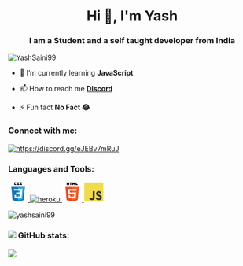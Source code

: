 <h1 align="center">Hi 👋, I'm Yash</h1>
<h3 align="center">I am a Student and a self taught developer from India</h3>

<p align="left"> <img src="https://komarev.com/ghpvc/?username=YashSaini99&label=Profile%20views&color=0e75b6&style=flat" alt="YashSaini99" /> </p>

- 🌱 I’m currently learning **JavaScript**

- 📫 How to reach me **[Discord](https://discord.gg/eJEBv7mRuJ)**

- ⚡ Fun fact **No Fact 😂**

<h3 align="left">Connect with me:</h3>
<p align="left">
<a href="https://discord.gg/https://discord.gg/eJEBv7mRuJ" target="blank"><img align="center" src="https://cdn.jsdelivr.net/npm/simple-icons@3.0.1/icons/discord.svg" alt="https://discord.gg/eJEBv7mRuJ" height="30" width="40" /></a>
</p>

<h3 align="left">Languages and Tools:</h3>
<p align="left"> <a href="https://www.w3schools.com/css/" target="_blank"> <img src="https://raw.githubusercontent.com/devicons/devicon/master/icons/css3/css3-original-wordmark.svg" alt="css3" width="40" height="40"/> </a> <a href="https://heroku.com" target="_blank"> <img src="https://www.vectorlogo.zone/logos/heroku/heroku-icon.svg" alt="heroku" width="40" height="40"/> </a> <a href="https://www.w3.org/html/" target="_blank"> <img src="https://raw.githubusercontent.com/devicons/devicon/master/icons/html5/html5-original-wordmark.svg" alt="html5" width="40" height="40"/> </a> <a href="https://developer.mozilla.org/en-US/docs/Web/JavaScript" target="_blank"> <img src="https://raw.githubusercontent.com/devicons/devicon/master/icons/javascript/javascript-original.svg" alt="javascript" width="40" height="40"/> </a> </p>



<p><img align="center" src="https://github-readme-streak-stats.herokuapp.com/?user=yashsaini99&" alt="yashsaini99" /></p>

### <img src= "https://image.flaticon.com/icons/png/512/25/25231.png" height= "19"> GitHub stats:

<a href="https://wakatime.com/@Diegxs"><img align="center" src="https://github-readme-stats.vercel.app/api?username=YashSaini99&show_icons=true&theme=dark" height="200"></a>
